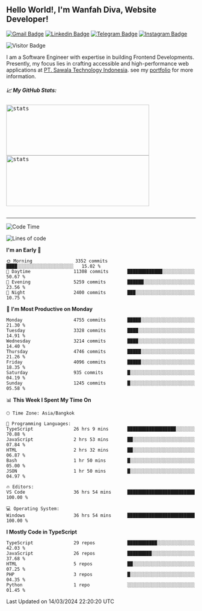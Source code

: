 ## Hello World!, I'm Wanfah Diva, Website Developer!

[![Gmail Badge](https://img.shields.io/badge/-Gmail-white?style=plastic&logo=Gmail&link=mailto:aditputrafirmansyah@gmail.com)](mailto:wanfahdivaa@gmail.com)
[![Linkedin Badge](https://img.shields.io/badge/-LinkedIn-blue?style=plastic&logo=Linkedin&link=https://www.linkedin.com/in/aditputrafirmansyah/)](https://www.linkedin.com/in/wanfahdiva/)
[![Telegram Badge](https://img.shields.io/badge/-Telegram-blue?style=plastic&logo=telegram&link=https://t.me/Adithya_13)](https://t.me/wanfahdiva)
[![Instagram Badge](https://img.shields.io/badge/-Instagram-white?style=plastic&logo=instagram&link=https://www.instagram.com/adithya_firmansyahputra/)](https://www.instagram.com/wnfhdva/)

![Visitor Badge](https://visitor-badge.laobi.icu/badge?page_id=wanfahdiva.wanfahdiva)

<p>
I am a Software Engineer with expertise in building Frontend Developments.
Presently, my focus lies in crafting accessible and high-performance web applications at  <a href="https://sawala/tech" target="_blank">PT. Sawala Technology Indonesia</a>. see my <a href="https://wanfahdiva.me" target="_blank">portfolio</a> for more information.
</p>

<h5 align="left">
  
📈 **My GitHub Stats:**

</h5>

<div align="left">
<kbd>
    <img height="135em" width="380em" alt="stats" src="https://github-readme-streak-stats.herokuapp.com?user=wanfahdiva&theme=tokyonight_duo&hide_border=true&dates=27DDC9" />
</kbd>
<kbd>
    <img height="135em" width="380em" alt="stats" src="https://github-readme-activity-graph.vercel.app/graph?username=wanfahdiva&theme=react&hide_title=true"></kbd>
</div>

<br />

---

<!--START_SECTION:waka-->
![Code Time](http://img.shields.io/badge/Code%20Time-427%20hrs%2048%20mins-blue)

![Lines of code](https://img.shields.io/badge/From%20Hello%20World%20I%27ve%20Written-17.6%20million%20lines%20of%20code-blue)

**I'm an Early 🐤** 

```text
🌞 Morning                3352 commits        ████░░░░░░░░░░░░░░░░░░░░░   15.02 % 
🌆 Daytime                11308 commits       █████████████░░░░░░░░░░░░   50.67 % 
🌃 Evening                5259 commits        ██████░░░░░░░░░░░░░░░░░░░   23.56 % 
🌙 Night                  2400 commits        ███░░░░░░░░░░░░░░░░░░░░░░   10.75 % 
```
📅 **I'm Most Productive on Monday** 

```text
Monday                   4755 commits        █████░░░░░░░░░░░░░░░░░░░░   21.30 % 
Tuesday                  3328 commits        ████░░░░░░░░░░░░░░░░░░░░░   14.91 % 
Wednesday                3214 commits        ████░░░░░░░░░░░░░░░░░░░░░   14.40 % 
Thursday                 4746 commits        █████░░░░░░░░░░░░░░░░░░░░   21.26 % 
Friday                   4096 commits        █████░░░░░░░░░░░░░░░░░░░░   18.35 % 
Saturday                 935 commits         █░░░░░░░░░░░░░░░░░░░░░░░░   04.19 % 
Sunday                   1245 commits        █░░░░░░░░░░░░░░░░░░░░░░░░   05.58 % 
```


📊 **This Week I Spent My Time On** 

```text
🕑︎ Time Zone: Asia/Bangkok

💬 Programming Languages: 
TypeScript               26 hrs 9 mins       ██████████████████░░░░░░░   70.88 % 
JavaScript               2 hrs 53 mins       ██░░░░░░░░░░░░░░░░░░░░░░░   07.84 % 
HTML                     2 hrs 32 mins       ██░░░░░░░░░░░░░░░░░░░░░░░   06.87 % 
Bash                     1 hr 50 mins        █░░░░░░░░░░░░░░░░░░░░░░░░   05.00 % 
JSON                     1 hr 50 mins        █░░░░░░░░░░░░░░░░░░░░░░░░   04.97 % 

🔥 Editors: 
VS Code                  36 hrs 54 mins      █████████████████████████   100.00 % 

💻 Operating System: 
Windows                  36 hrs 54 mins      █████████████████████████   100.00 % 
```

**I Mostly Code in TypeScript** 

```text
TypeScript               29 repos            ███████████░░░░░░░░░░░░░░   42.03 % 
JavaScript               26 repos            █████████░░░░░░░░░░░░░░░░   37.68 % 
HTML                     5 repos             ██░░░░░░░░░░░░░░░░░░░░░░░   07.25 % 
PHP                      3 repos             █░░░░░░░░░░░░░░░░░░░░░░░░   04.35 % 
Python                   1 repo              ░░░░░░░░░░░░░░░░░░░░░░░░░   01.45 % 
```




 Last Updated on 14/03/2024 22:20:20 UTC
<!--END_SECTION:waka-->
